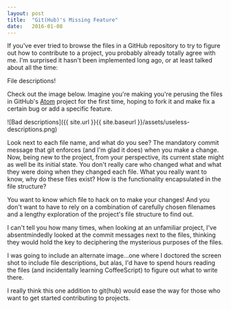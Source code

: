 ```yaml
---
layout: post
title:  "Git(Hub)'s Missing Feature"
date:   2016-01-08
---
```


If you've ever tried to browse the files in a GitHub repository to try to figure out how to contribute to a project, you probably already totally agree with me. I'm surprised it hasn't been implemented long ago, or at least talked about all the time:

File descriptions!

Check out the image below. Imagine you're making you're perusing the files in GitHub's [Atom](github.com/atom/atom) project for the first time, hoping to fork it and make fix a certain bug or add a specific feature.

![Bad descriptions]({{ site.url }}{{ site.baseurl }}/assets/useless-descriptions.png)

Look next to each file name, and what do you see? The mandatory commit message that git enforces (and I'm glad it does) when you make a change. Now, being new to the project, from your perspective, its current state might as well be its initial state. You don't really care who changed what and what they were doing when they changed each file. What you really want to know, why do these files exist? How is the functionality encapsulated in the file structure?

You want to know which file to hack on to make your changes! And you don't want to have to rely on a combination of carefully chosen filenames and a lengthy exploration of the project's file structure to find out.

I can't tell you how many times, when looking at an unfamiliar project, I've absentmindedly looked at the commit messages next to the files, thinking they would hold the key to deciphering the mysterious purposes of the files.

I was going to include an alternate image...one where I doctored the screen shot to include file descriptions, but alas, I'd have to spend hours reading the files (and incidentally learning CoffeeScript) to figure out what to write there.

I really think this one addition to git(hub) would ease the way for those who want to get started contributing to projects.
